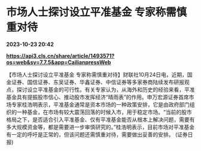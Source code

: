 # 市场人士探讨设立平准基金 专家称需慎重对待

**2023-10-23 20:42**

**https://api3.cls.cn/share/article/1493571?os=web&sv=7.7.5&app=CailianpressWeb**

【市场人士探讨设立平准基金 专家称需慎重对待】财联社10月24日电，近期，国金证券、国信证券、东吴证券、华鑫证券、中信证券等多家券商陆续发布研报观点，探讨设立平准基金的可行性。有关专家认为，从海外和历史的经验来看，平准基金具有提振股市信心、推动股市发挥经济“晴雨表”的作用。申万宏源证券首席市场专家桂浩明表示，平准基金通常是资本市场的一种政策安排，它是由政府部门组织的一种基金，在市场有较大震荡回落的时候入市，用于稳定市场。“当前的股市格局之下，是否适合引入平准基金、仅有平准基金能否从根本上解决问题，需要有多大规模资金等，都是需要进一步审慎研究的。”桂浩明表示，目前市场对平准基金有一定的呼吁是正常的，但该问题还需慎重对待，需要做出妥善的安排。 (证券日报)